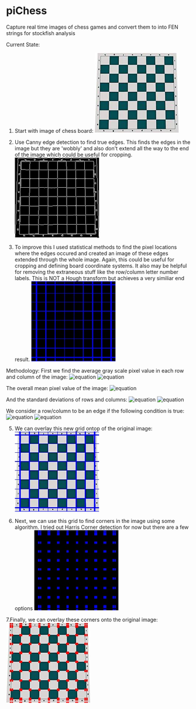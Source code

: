 # piChess
Capture real time images of chess games and convert them to into FEN strings for stockfish analysis

Current State:

1. Start with image of chess board:
![alt text](https://github.com/mlitton10/piChess/blob/main/test_images/blank_board_2.jpeg?raw=true)

2. Use Canny edge detection to find true edges. This finds the edges in the image but they are 'wobbly' and also don't extend all the way to the end of the image which could be useful for cropping. 
![alt text](https://github.com/mlitton10/piChess/blob/main/test_images/canny_edges_only.jpeg?raw=true)

3. To improve this I used statistical methods to find the pixel locations where the edges occured and created an image of these edges extended through the whole image. Again, this could be useful for cropping and defining board coordinate systems. It also may be helpful for removing the extraneous stuff like the row/column letter number labels. This is NOT a Hough transform but achieves a very similiar end result.
![alt text](https://github.com/mlitton10/piChess/blob/main/test_images/clean_edges_only.jpeg?raw=true)

Methodology:
First we find the average gray scale pixel value in each row and column of the image:
![equation](https://latex.codecogs.com/png.image?\dpi{120}\bg{white}\left<&space;Pixel_{row,i}\right>&space;=&space;\frac{1}{N_{col}}\sum_{j=1}^{N_{col}}Pixel(i,j)&space;)
![equation](https://latex.codecogs.com/png.image?\dpi{120}\bg{white}\left<&space;Pixel_{column,j}\right>&space;=&space;\frac{1}{N_{row}}\sum_{i=1}^{N_{row}}Pixel(i,j)&space;)

The overall mean pixel value of the image:
![equation](https://latex.codecogs.com/png.image?\dpi{120}\bg{white}\left<&space;Pixel\right>&space;=&space;\frac{1}{N_{row}N_{col}}\sum_{i=1}^{N_{row}}\sum_{j=1}^{N_{col}}Pixel(i,j)&space;)

And the standard deviations of rows and columns:
![equation](https://latex.codecogs.com/png.image?\dpi{120}\bg{white}\sigma_{row,i}&space;=&space;\sqrt{\frac{1}{N_{col}}\sum_{j=1}^{N_{col}}Pixel(i,j)-\left<Pixel_{row,i}\right>}&space;)
![equation](https://latex.codecogs.com/png.image?\dpi{120}\bg{white}\sigma_{column,j}&space;=&space;\sqrt{\frac{1}{N_{row}}\sum_{i=1}^{N_{row}}Pixel(i,j)-\left<Pixel_{column,j}\right>}&space;)

We consider a row/column to be an edge if the following condition is true:
![equation](https://latex.codecogs.com/png.image?\dpi{120}\bg{white}\left<&space;Pixel_{row,i}\right>&space;>&space;\left<&space;Pixel&space;\right>&space;&plus;&space;1.25&space;\sigma_{row,i})
![equation](https://latex.codecogs.com/png.image?\dpi{120}\bg{white}\left<&space;Pixel_{column,j}\right>&space;>&space;\left<&space;Pixel&space;\right>&space;&plus;&space;1.25&space;\sigma_{column,j})


5. We can overlay this new grid ontop of the original image:
![alt text](https://github.com/mlitton10/piChess/blob/main/test_images/board_with_clean_edges.jpeg?raw=true)

6. Next, we can use this grid to find corners in the image using some algorithm. I tried out Harris Corner detection for now but there are a few options
![alt text](https://github.com/mlitton10/piChess/blob/main/test_images/corners_only_image.jpeg?raw=true)

7.Finally, we can overlay these corners onto the original image:
![alt text](https://github.com/mlitton10/piChess/blob/main/test_images/board_with_corners.jpeg?raw=true)
